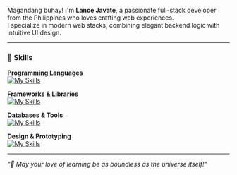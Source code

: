Magandang buhay! I'm **Lance Javate**, a passionate full-stack developer from the Philippines who loves crafting web experiences.  
I specialize in modern web stacks, combining elegant backend logic with intuitive UI design.

---

### 🧠 Skills

**Programming Languages**  
[![My Skills](https://skillicons.dev/icons?i=javascript,typescript,php)](https://skillicons.dev)

**Frameworks & Libraries**  
[![My Skills](https://skillicons.dev/icons?i=laravel,express,vue,nuxt,react,next,pinia,wordpress)](https://skillicons.dev)

**Databases & Tools**  
[![My Skills](https://skillicons.dev/icons?i=mysql,postgresql,nodejs,docker,git,github)](https://skillicons.dev)

**Design & Prototyping**  
[![My Skills](https://skillicons.dev/icons?i=figma)](https://skillicons.dev)

---

*"🌌 May your love of learning be as boundless as the universe itself!"*
